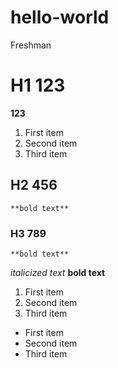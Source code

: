 # hello-world
Freshman
# H1 123
**123**
1. First item
2. Second item
3. Third item
## H2 456
	**bold text**
### H3 789
	**bold text**
*italicized text*
**bold text**
1. First item
2. Second item
3. Third item

- First item
- Second item
- Third item
